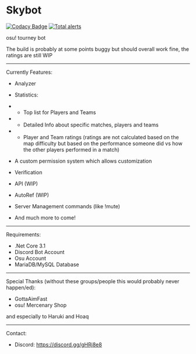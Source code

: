 # Skybot

[![Codacy Badge](https://api.codacy.com/project/badge/Grade/c94d4a76e98f4784bd9f25400419f3ec)](https://app.codacy.com/manual/Blade12629/Skybot?utm_source=github.com&utm_medium=referral&utm_content=Blade12629/Skybot&utm_campaign=Badge_Grade_Dashboard)
[![Total alerts](https://img.shields.io/lgtm/alerts/g/Blade12629/Skybot.svg?logo=lgtm&logoWidth=18)](https://lgtm.com/projects/g/Blade12629/Skybot/alerts/)

osu! tourney bot

The build is probably at some points buggy but should overall work fine, the ratings are still WIP

---
Currently Features:

- Analyzer
- Statistics:
- - Top list for Players and Teams
- - Detailed Info about specific matches, players and teams
- - Player and Team ratings (ratings are not calculated based on the map difficulty but based on the performance someone did vs how the other players performed in a match)
- A custom permission system which allows customization
- Verification
- API (WIP)
- AutoRef (WIP)
- Server Management commands (like !mute)

- And much more to come!

---
Requirements:
- .Net Core 3.1
- Discord Bot Account
- Osu Account
- MariaDB/MySQL Database

---
Special Thanks (without these groups/people this would probably never happen/ed):
- GottaAimFast
- osu! Mercenary Shop

and especially to Haruki and Hoaq

---
Contact:
- Discord: https://discord.gg/gHRj8e8
